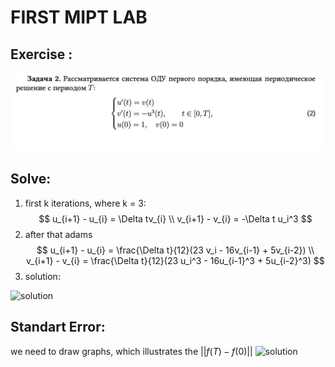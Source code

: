 # FIRST MIPT LAB
## __Exercise__ :
![exercise](/lab1_2024/lab1_2024.jpg)
## __Solve__:
1. first k iterations, where k = 3:
$$
u_{i+1} - u_{i} = \Delta tv_{i} \\
v_{i+1} - v_{i} = -\Delta t u_i^3
$$
2. after that adams
$$
u_{i+1} - u_{i} = \frac{\Delta t}{12}(23 v_i - 16v_{i-1} + 5v_{i-2}) \\
v_{i+1} - v_{i} = \frac{\Delta t}{12}(23 u_i^3 - 16u_{i-1}^3 + 5u_{i-2}^3) 
$$
3. solution:

![solution](/graph1.png)

## __Standart Error__:
we need to draw graphs, which illustrates the 
$||f(T) - f(0)||$
![solution](/e_delta_t.png)